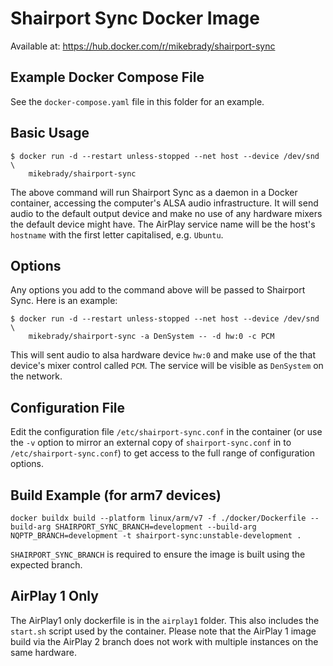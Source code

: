 # Shairport Sync Docker Image

Available at: https://hub.docker.com/r/mikebrady/shairport-sync

## Example Docker Compose File
See the `docker-compose.yaml` file in this folder for an example.

## Basic Usage

```
$ docker run -d --restart unless-stopped --net host --device /dev/snd \
    mikebrady/shairport-sync
```
The above command will run Shairport Sync as a daemon in a Docker container, accessing the computer's ALSA audio infrastructure. It will send audio to the default output device and make no use of any hardware mixers the default device might have. The AirPlay service name will be the host's `hostname` with the first letter capitalised, e.g. `Ubuntu`.

## Options

Any options you add to the command above will be passed to Shairport Sync. Here is an example:
```
$ docker run -d --restart unless-stopped --net host --device /dev/snd \
    mikebrady/shairport-sync -a DenSystem -- -d hw:0 -c PCM
```
This will sent audio to alsa hardware device `hw:0` and make use of the that device's mixer control called `PCM`. The service will be visible as `DenSystem` on the network.

## Configuration File

Edit the configuration file `/etc/shairport-sync.conf` in the container (or use the `-v` option to mirror an external copy of `shairport-sync.conf` in to `/etc/shairport-sync.conf`) to get access to the full range of configuration options.

## Build Example (for arm7 devices)

```
docker buildx build --platform linux/arm/v7 -f ./docker/Dockerfile --build-arg SHAIRPORT_SYNC_BRANCH=development --build-arg NQPTP_BRANCH=development -t shairport-sync:unstable-development .
```

`SHAIRPORT_SYNC_BRANCH` is required to ensure the image is built using the expected branch.

## AirPlay 1 Only

The AirPlay1 only dockerfile is in the `airplay1` folder. This also includes the `start.sh` script used by the container. Please note that the AirPlay 1 image build via the AirPlay 2 branch does not work with multiple instances on the same hardware.